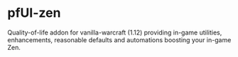 # pfUI-zen

Quality-of-life addon for vanilla-warcraft (1.12) providing in-game utilities, enhancements, reasonable defaults and automations boosting your in-game Zen.
